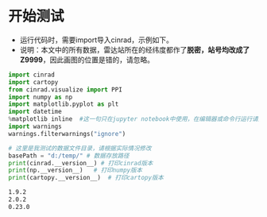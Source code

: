 # 开始测试
- 运行代码时，需要import导入cinrad，示例如下。
- 说明：本文中的所有数据，雷达站所在的经纬度都作了**脱密，站号均改成了Z9999**，因此画图的位置是错的，请忽略。
```python
import cinrad
import cartopy
from cinrad.visualize import PPI
import numpy as np
import matplotlib.pyplot as plt
import datetime
%matplotlib inline  #这一句只在jupyter notebook中使用，在编辑器或命令行运行请删掉
import warnings
warnings.filterwarnings("ignore")

# 这里是我测试的数据文件目录，请根据实际情况修改
basePath = "d:/temp/" # 数据存放路径
print(cinrad.__version__) # 打印cinrad版本
print(np.__version__)   # 打印numpy版本
print(cartopy.__version__)  # 打印cartopy版本
```
```md
1.9.2
2.0.2
0.23.0
```
